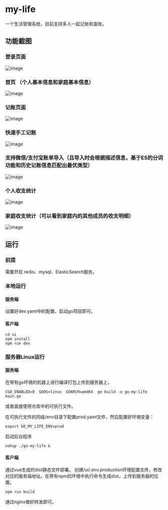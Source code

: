 # my-life
一个生活管理系统，目前支持多人一起记账和查账。
## 功能截图
### 登录页面
![image](https://github.com/here-tunan/my-life/assets/40956738/ead55814-d91f-49aa-a759-a88e7776f81a)

### 首页 （个人基本信息和家庭基本信息）
![image](https://github.com/here-tunan/my-life/assets/40956738/d5caa1fa-76e9-4c19-b8b6-9a0d07f50c45)

### 记账页面
![image](https://github.com/here-tunan/my-life/assets/40956738/3df447ab-33e8-4e3b-b775-fdc8a03858e2)

### 快速手工记账
![image](https://github.com/here-tunan/my-life/assets/40956738/e399307b-e31b-443f-bf80-bb6efcc133bf)

### 支持微信/支付宝账单导入（且导入时会根据描述信息，基于ES的分词功能和历史记账信息匹配出最优类型）
![image](https://github.com/here-tunan/my-life/assets/40956738/6e9b891c-03ee-4bfb-9d85-7e6f7552cfb3)

### 个人收支统计
![image](https://github.com/here-tunan/my-life/assets/40956738/d0a0cc80-eadc-4227-8bb9-b34ba27a27bb)

### 家庭收支统计（可以看到家庭内的其他成员的收支明细）
![image](https://github.com/here-tunan/my-life/assets/40956738/e3c28bef-d02a-474c-b9b1-da3c75a6dac4)

## 运行
### 前提
需要开启 redis、mysql、ElasticSearch服务。

### 本地运行
#### 服务端
设置好dev.yaml中的配置，启动go项目即可。
#### 客户端
```shell
cd ui
npm install
npm run dev
```

### 服务器Linux运行
#### 服务端
在带有go环境的机器上进行编译打包上传到服务器上，
```shell
CGO_ENABLED=0  GOOS=linux  GOARCH=amd64  go build -o go-my-life main.go
```
或者直接使用仓库中的可执行文件。

在可执行文件的同级/env目录下配置prod.yaml文件，然后配置好环境变量：
```shell
export GO_MY_LIFE_ENV=prod
```

启动后台程序
```shell
nohup ./go-my-life &
```

#### 客户端
通过vue生成的dist静态文件部署。 创建/ui/.env.production环境配置文件，修改对应的服务端地址。在带有npm的环境中执行命令生成dist，上传到服务器的位置。
```shell
npm run build
```
通过nginx做好转发即可。
